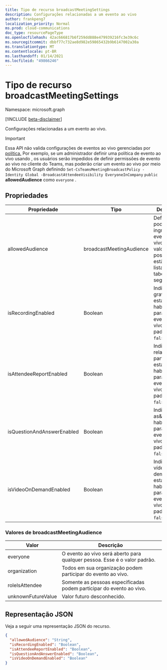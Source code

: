 ```yaml
---
title: Tipo de recurso broadcastMeetingSettings
description: Configurações relacionadas a um evento ao vivo
author: frankpeng7
localization_priority: Normal
ms.prod: cloud-communications
doc_type: resourcePageType
ms.openlocfilehash: 42ac666817b6f259dd888e479939216fc3e39c6c
ms.sourcegitcommit: dbbf77c732ae8d982e59865432b9b6147002a30a
ms.translationtype: MT
ms.contentlocale: pt-BR
ms.lasthandoff: 01/14/2021
ms.locfileid: "49866246"
---
```

# <a name="broadcastmeetingsettings-resource-type"></a>Tipo de recurso broadcastMeetingSettings

Namespace: microsoft.graph

[!INCLUDE [beta-disclaimer](../../includes/beta-disclaimer.md)]

Configurações relacionadas a um evento ao vivo.

> [!IMPORTANT]
> Essa API não valida configurações de eventos ao vivo gerenciadas por [política.](/microsoftteams/teams-live-events/set-teams-live-events-policies-using-powershell)
> Por exemplo, se um administrador definir uma política de evento ao vivo usando , os usuários serão impedidos de definir permissões de evento ao vivo no cliente do Teams, mas poderão criar um evento ao vivo por meio do Microsoft Graph definindo `Set-CsTeamsMeetingBroadcastPolicy -Identity Global -BroadcastAttendeeVisibility EveryoneInCompany` `public` **allowedAudience** como `everyone` . 

## <a name="properties"></a>Propriedades

| Propriedade                   | Tipo                     | Descrição                                                                     |
| -------------------------- | ------------------------ | ------------------------------------------------------------------------------- |
| allowedAudience            | broadcastMeetingAudience | Define quem pode ingressar no evento ao vivo. Os valores possíveis estão listados na tabela a seguir. |
| isRecordingEnabled         | Boolean                  | Indica se a gravação está habilitada para este evento ao vivo. O valor padrão é `false`.          |
| isAttendeeReportEnabled    | Boolean                  | Indica se o relatório de participantes está habilitado para este evento ao vivo. O valor padrão é `false`.    |
| isQuestionAndAnswerEnabled | Boolean                  | Indica se as&A estão habilitadas para este evento ao vivo. O valor padrão é `false`.                |
| isVideoOnDemandEnabled     | Boolean                  | Indica se o vídeo sob demanda está habilitado para este evento ao vivo. O valor padrão é `false`.    |

### <a name="broadcastmeetingaudience-values"></a>Valores de broadcastMeetingAudience

| Valor              | Descrição                                                       |
| ------------------ | ----------------------------------------------------------------- |
| everyone           | O evento ao vivo será aberto para qualquer pessoa. Esse é o valor padrão. |
| organization       | Todos em sua organização podem participar do evento ao vivo.                     |
| roleIsAttendee     | Somente as pessoas especificadas podem participar do evento ao vivo.                |
| unknownFutureValue | Valor futuro desconhecido.                                             |

## <a name="json-representation"></a>Representação JSON

Veja a seguir uma representação JSON do recurso.

<!-- {
  "blockType": "resource",
  "optionalProperties": [],
  "@odata.type": "microsoft.graph.broadcastMeetingSettings"
}-->
```json
{
  "allowedAudience": "String",
  "isRecordingEnabled": "Boolean",
  "isAttendeeReportEnabled": "Boolean",
  "isQuestionAndAnswerEnabled": "Boolean",
  "isVideoOnDemandEnabled": "Boolean"
}
```

<!-- uuid: 8fcb5dbc-d5aa-4681-8e31-b001d5168d79
2015-10-25 14:57:30 UTC -->
<!--
{
  "type": "#page.annotation",
  "description": "broadcastSettings resource",
  "keywords": "",
  "section": "documentation",
  "tocPath": "",
  "suppressions": []
}
-->
